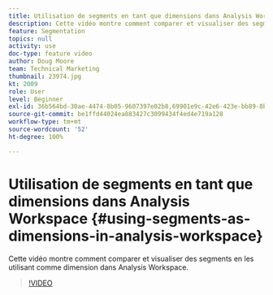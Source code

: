```yaml
---
title: Utilisation de segments en tant que dimensions dans Analysis Workspace
description: Cette vidéo montre comment comparer et visualiser des segments en les utilisant comme dimension dans Analysis Workspace.
feature: Segmentation
topics: null
activity: use
doc-type: feature video
author: Doug Moore
team: Technical Marketing
thumbnail: 23974.jpg
kt: 2009
role: User
level: Beginner
exl-id: 36b564bd-30ae-4474-8b05-9607397e02b8,69901e9c-42e6-423e-bb89-8b8b0763bac7
source-git-commit: be1ffd44024ea883427c3099434f4ed4e719a128
workflow-type: tm+mt
source-wordcount: '52'
ht-degree: 100%

---
```


# Utilisation de segments en tant que dimensions dans Analysis Workspace {#using-segments-as-dimensions-in-analysis-workspace}

Cette vidéo montre comment comparer et visualiser des segments en les utilisant comme dimension dans Analysis Workspace.

>[!VIDEO](https://video.tv.adobe.com/v/23974/?quality=12)
